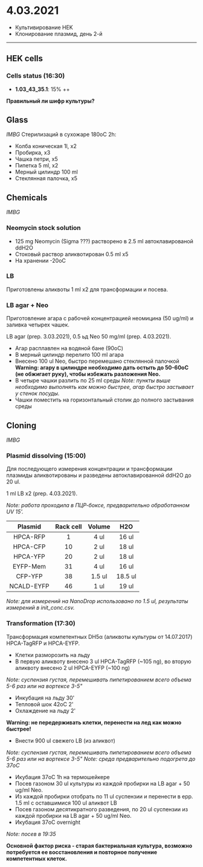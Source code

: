 4.03.2021
==========

- Культивирование HEK
- Клонирование плазмид, день 2-й

---

## HEK cells
### Cells status (16:30)
- **1.03_43_35.1**: 15% ++

**Правильный ли шифр культуры?**

## Glass
*IMBG*
Стерилизаций в сухожаре 180oC 2h:
- Колба коническая 1l, x2
- Пробирка, x3
- Чашка петри, x5
- Пипетка 5 ml, x2
- Мерный цилиндр 100 ml
- Стеклянная палочка, x5

## Chemicals
*IMBG*
### Neomycin stock solution
- 125 mg Neomycin (Sigma ???) растворено в 2.5 ml автоклавированой ddH2O
- Стоковый раствор аликвотирован 0.5 ml x5
- На хранении -20oC

### LB
Приготовлены аликвоты 1 ml x2 для трансформации и посева.

### LB agar + Neo
Приготовление агара с рабочей концентрацией неомицина (50 ug/ml) и заливка четырех чашек.

LB agar (prep. 3.03.2021), 0.5 ьд Neo 50 mg/ml (prep. 4.03.2021).

- Агар расплавлен на водяной бане (90oC)
- В мерный цилиндр перелито 100 ml агара
- Внесено 100 ul Neo, быстро перемешано стеклянной палочкой
**Warning: агару в цилиндре необходимо дать остыть до 50-60oC (не обжигает руку), чтобы избежать разложения Neo.**
- В четыре чашки разлить по 25 ml среды
*Note: пункты выше необходимо выполнять как можно быстрее, агар быстро застывает у стенок посуды.*
- Чашки поместить на горизонтальный столик до полного застывания среды


## Cloning
*IMBG*
### Plasmid dissolving (15:00)
Для последующего измерения концентрации и трансформации плазмиды аликвотированы и разведены автоклавированной ddH2O до 20 ul.

1 ml LB x2 (prep. 4.03.2021).

*Note: работа проходила в ПЦР-боксе, предварительно обработанном UV 15'.*

Plasmid   |Rack cell|Volume|H2O
:--------:|:-------:|:----:|:----:
HPCA-RFP  |1        |4 ul  |16 ul
HPCA-CFP  |10       |2 ul  |18 ul
HPCA-YFP  |20       |2 ul  |18 ul
EYFP-Mem  |31       |4 ul  |16 ul
CFP-YFP   |38       |1.5 ul|18.5 ul
NCALD-EYFP|46       |1 ul  |19 ul

*Note: для измерений на NanoDrop использовано по 1.5 ul, результаты измерений в init_conc.csv.* 

### Transformation (17:30)
Трансформация компетентных DH5α (аликвоты культуры от 14.07.2017) HPCA-TagRFP и HPCA-EYFP.

- Клетки разморозить на льду
- В первую аликвоту внесено 3 ul HPCA-TagRFP (\~105 ng), во вторую аликвоту внесено 2 ul HPCA-EYFP (\~100 ng)

*Note: суспензия густая, перемешивать пипетированием всего объема 5-6 раз или на вортексе 3-5"*
- Инкубация на льду 30'
- Тепловой шок 42oC 2'
- Охлаждение на льду 2'

**Warning: не передерживать клетки, перенести на лед как можно быстрее!**
- Внести 900 ul свежего LB (из аликвот)

*Note: суспензия густая, перемешивать пипетированием всего объема 5-6 раз или на вортексе 3-5"*
*Note: среда предварительно подогрета до 37oC*
- Икубация 37oC 1h на термошейкере
- Посев газоном 30 ul культуры из каждой пробирки на LB agar + 50 ug/ml Neo.
- Из каждой пробирки отобрать по 11 ul суспензии и перенести в epp. 1.5 ml с оставшимися 100 ul аликвот LB
- Посев газоном десятикратного разведения, по 20 ul суспензии из каждой пробирки на LB agar + 50 ug/ml Neo.
- Икубация 37oC overnight

*Note: посев в 19:35*

**Основной фактор риска - старая бактериальная культура, возможно потребуется ее восстановления и повторное получение компетентных клеток.**